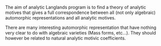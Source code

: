 The aim of analytic Langlands program is to find a theory of analytic motives that gives a full correspondence between all (not only algebraic) automorphic representations and all analytic motives.

There are many interesting automorphic representation that have nothing very clear to do with algebraic varieties (Mass forms, etc...). They should however be related to natural analytic motivic coefficients.